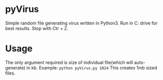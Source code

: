 # pyVirus
Simple random file generating virus written in Python3.
Run in C: drive for best results.
Stop with Ctr + Z.

# Usage 
The only argument required is size of individual file(which will auto-generate) in kb.
Example:
``` python pyVirus.py 1024 ```
This creates 1mb sized files.
